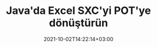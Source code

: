 ---
############################# Static ############################
layout: "autogen-gist"
date: 2021-10-02T14:22:14+03:00
draft: false
path: "tr/total/java/conversion/sxc-to-pot/"
other_out_formats: "PDF DOC DOCX DOCM DOT DOTX DOTM TXT RTF HTML HTM MHTML MHT XLS XLSX XLSM XLSB XLT XLTX XLTM XLAM CSV TSV DIF SXC FODS PPT PPTX PPS PPSX PPSM POT POTX PPTM POTM ODT OTT OTP ODP ODS EMZ WMZ SVG SVGZ XPS TEX DCM WMF EMF BMP PNG GIF JPEG TIFF ICO WEBP JP2 TGA PSB PSD EPUB MD XML JSON DICOM FODP JPG"
ad_headline: "Java SXC'den POT'ye Dönüştürme"
ad_description: "Java için SXC'den POT'ye Belge Dönüştürme API'sı | 100'den fazla desteklenen dosya formatı"

############################# Head ############################
head_title: "Java Elektronik Tablo Dönüştürme API'leri aracılığıyla Excel SXC'yi POT'ye dönüştürün"
head_description: "SXC'yi Excel elektronik tablolarından POT'ye ve Java uygulamalarında 100'den fazla görüntü ve belge dosyası biçimine dönüştürmek için %100 yerel Java belge dönüştürme kitaplığı."

############################# Header ############################
title: "Java'da Excel SXC'yi POT'ye dönüştürün"
description: "Excel'in yerel belge dönüştürme kitaplığını kullanarak: Her tür Java tabanlı uygulamada SXC'yi POT'ye ve 100'ün üzerinde başka dosya biçimine maksimum hassasiyetle dönüştürün. Kontrolü elinizde tutmak ve dönüştürülen belgelerin görünümünü tercihlerinize göre özelleştirmek için bir dizi gelişmiş belge dönüştürme özelliğiyle çalışın. Herhangi bir API veya harici yazılım kullanmadan tüm popüler Excel elektronik tablo biçimlerini Word belgeleri, PowerPoint sunumları, PDF'ler, Photoshop, e-Kitaplar, web ve görüntü dosyası biçimlerine programlı olarak dönüştürün. Java Excel dönüştürme API'si ile çalışarak, tüm belgeyi bir kerede kolayca dönüştürün veya desteklenen bir belge biçimine kolayca dönüştürmek için seçici sayfa aralıklarına veya farklı sayfa numaralarına dayalı olarak kaynak belgeden belirli sayfaları seçin."

############################# SubMenu ############################
submenu:
    enable: false

############################# Content ############################
content:
    enable: true
    block:
    - title_left: "Java'da SXC'yi POT'ye dönüştürme"
      content_left: |
          SXC dosyalarını üç kolay adımda Java'da POT'ye dönüştürün. Dönüştürülen belgeyi olduğu gibi görüntüleyin veya harici yazılıma herhangi bir bağımlılık olmaksızın HTML olarak görüntülemek için oynatın.

          -   **Converter** sınıfının yeni bir örneğini oluşturun ve SXC dosyasını yükleyin
          -   POT belge türü için **ConvertOptions**'ı ayarlayın
          -   POT'ye dönüştürmek için **Converter** sınıfı örneğinin **Convert** yöntemini çağırın
          -   HTML görüntüleyici için seçenekleri ayarlayın
          -   Dönüştürülen POT'yi HTML olarak görüntülemek için **Görüntüleyici** nesnesi oluşturun
          
      title_right: "İndirmeler ve Kurulum Talimatları"
      content_right: |
          100'den fazla belge ve PDF, Microsoft Word, Excel, PowerPoint, Project, Visio, Outlook, HTML ve diyagramlar gibi görüntü dosyası biçimleri arasında dönüştürme yapmak için `GroupDocs.Conversion` ve `GroupDocs.Viewer` ad alanlarına ihtiyacınız var. Conholdate.Total tarafından sunulan diğer [Office belgeleri için Java API'lerini](https://products.conholdate.com/total/java/) keşfedin.
          
          İlgili derleme dosyalarını [indirilenler](https://downloads.conholdate.com/total/java) adresinden alın veya tüm paketi [Maven](https://repository.conholdate.com/webapp/#/artifacts/browse/tree/General/repo) adresinden alın/) doğrudan çalışma alanınıza `Java için Conholdate.Total` eklemek için.
          
      gisthash: "675fd7fb45acf595fd9f872593eb2899"
      gistfile: "excel-worksheet-to-pdf-conversion.java"

    - title_left: "Excel'i PDF/Word/HTML/PPTX'e Dönüştür"
      content_left: |
          Excel çalışma sayfanızı Java'daki PDF, HTML, PowerPoint sunumları ve Word işleme dosya biçimleri gibi diğer popüler belge biçimlerine dönüştürün. Kaynak Excel elektronik tablosu (XLS, XLSX) dosyasını yükleyin ve desteklenen çeşitli dosya biçimlerinde dönüştürülmüş bir belge olarak kaydedin.

          -   Yeni bir **Converter** sınıfı örneği oluşturun ve **XLSX**'i giriş dosyası olarak yükleyin
          -   Uygun **ConvertOptions** sınıfını örnekleyin, ör. (**PDF'ye dönüştürme için **PdfConvertOptions**, Word biçimlerine dönüştürme için **WordProcessingConvertOptions**, HTML'ye dönüştürme için **MarkupConvertOptions**, PowerPoint biçimlerine dönüştürme için **PresentationConvertOptions**)
          -   PDF/HTML/PPTX veya DOCX belge formatına dönüştürmek için **Converter** sınıfı örneğinin **Convert** yöntemini çağırın
          
      title_right: "Tüm Belgeyi veya Belirli Sayfaları Dönüştür"
      content_right: |
          Java için belge dönüştürme API'sini kullanmak, Excel'den diğer dosya biçimlerine dönüştürme yapmak için Microsoft Office gibi herhangi bir harici uygulamanın yüklenmesini gerektirmediğinden çok basittir ve platformdan bağımsızdır. Çeşitli sayfa numaralarına dayalı olarak istediğiniz sayfaların bir listesini seçin veya ardışık bir sayfa aralığını desteklenen belge biçimlerinden birine dönüştürün.
          
          Dosya dönüştürme işlemi sırasında korumalı belgelerdeki yorumları, ek açıklamaları, filigranları ve parolaları yönetmek için genişletilmiş seçenekleri kullanarak kaynak belgeleri yükleyin. Ayrıca, esnek bir belge işleme özellikleri seti kullanarak dönüştürülen belgelerin görünümünü özelleştirebilirsiniz.
          
      gisthash: "675fd7fb45acf595fd9f872593eb2899"
      gistfile: "excel-to-pdf-word-html-powerpoint-conversion.java"
          
    - title_left: "Parola Korumalı SXC'yi POT'ye Dönüştür"
      content_left: |
          Java tabanlı uygulamalarınızda bir parola ile korunan belgeleri doğru bir şekilde yükleyin ve dönüştürün. Dosya formatı dönüştürme API'si ayrıca S3, Blob, FTP, Akış, URL veya yerel disk dahil olmak üzere farklı kaynaklardan uzak belgelerin oluşturulmasını da destekler.

          -   **Converter** sınıfının yeni bir örneğini oluşturun ve kaynak belge yolunu iletin
          -   Uygun **ConvertOptions** sınıfını örnekleyin, ör. (PdfConvertOptions, WordProcessingConvertOptions, SpreadsheetConvertOptions vb.)
          -   **Converter** sınıfı örneğinin **Convert** yöntemini çağırın ve dönüştürülen belge için dosya adını iletin
        
      title_right: "Kaynak Belge Bilgi Çıkarımı"
      content_right: |
          Belge bilgilerini çıkarma özelliği, yalnızca kaynak belge dosyası hakkında temel bilgilerin alınmasını sağlamakla kalmaz, aynı zamanda bir Microsoft Project dosyasının proje başlangıç ​​ve bitiş tarihleri, bir PDF belgesindeki herhangi bir yazdırma kısıtlaması gibi bazı değerli dosya formatına özgü bilgilerin çıkarılmasını da destekler. Outlook veri dosyasında vb. bulunan klasörlerin listesi.

          NetBeans, IntelliJ IDEA ve Eclipse gibi geliştirme ortamlarını kullanırken Windows, Linux veya macOS gibi farklı işletim sistemlerinde popüler belge dosya biçimlerini dönüştürün.
          
      gisthash: "35e23082b8fa43502d6784c38947eef1"
      gistfile: "password-protected-word-document-to-pdf-conversion.java"

    - title_left: "Excel'e Filigran Ekleme ve PDF'ye Dönüştürme"
      content_left: |
          Java belge dönüştürme API'si, Excel çalışma sayfası belgelerini tam olarak orijinal dosya gibi doğru bir şekilde dönüştürmenize ve dönüştürülen belge sayfalarına bir metin filigranı uygulamanıza olanak tanır. Metin filigranını Excel belgesine eklerken ve PDF dosyasına dönüştürürken yazı tipi, renk, genişlik, yükseklik, arka plan ve dönüş açısı gibi Filigran seçeneklerini kullanın.

          -   **Converter** sınıfının yeni bir örneğini oluşturun ve girdi belgesini yükleyin
          -   Uygun **ConvertOptions** sınıfını örnekleyin, ör. (PdfConvertOptions, WordProcessingConvertOptions, SpreadsheetConvertOptions vb.)
          -   **ConvertOptions** örneğinin **Watermark** özelliğini ayarlayın
          -   Filigran özelliklerini belirtin (renk, genişlik, metin, yükseklik vb.)
          -   PDF'ye dönüştürmek için **Converter** sınıfı örneğinin **Convert** yöntemini çağırın
        
      title_right: "Dönüştürülen Belge Sonuçlarını Önbelleğe Alma"
      content_right: |
          Bazı durumlarda dönüştürülen belge boyutu daha büyüktür ve dönüştürülmesi zaman alır. Belge dönüştürme kitaplığı, bu tür durumları verimli bir şekilde yönetmek ve tekrarlayan dönüştürme sürecini hızlandırmak için önbelleğe alma özelliğini sunar. Uzantı noktasını kullanarak özel önbellek uygulamasıyla çalışmak için ICache arabirimini etkinleştirin ve tercih ettiğiniz gibi önbellek dönüştürmeyi kontrol edin.

          Dönüştürme sonucu varsayılan olarak yerel sürücüye kaydedilir, ancak Amazon S3, Dropbox, Google Drive, Windows Azure, Reddis veya başka herhangi bir uygun arabirim uygulanarak her tür önbellek depolaması desteklenebilir.
          
      gisthash: "6999e55b491eea2906d7fefe2e636e33"
      gistfile: "add-watermark-to-excel-worksheet-and-convert-to-pdf.java"
############################# About Formats ############################
about_formats:
    enable: false
############################# More Formats ############################
more_formats:
    enable: true
    auto: false
    other_out_formats: PDF DOC DOCX DOCM DOT DOTX DOTM TXT RTF HTML HTM MHTML MHT XLS XLSX XLSM XLSB XLT XLTX XLTM XLAM CSV TSV DIF SXC FODS PPT PPTX PPS PPSX PPSM POT POTX PPTM POTM ODT OTT OTP ODP ODS EMZ WMZ SVG SVGZ XPS TEX DCM WMF EMF BMP PNG GIF JPEG TIFF ICO WEBP JP2 TGA PSB PSD EPUB MD XML JSON DICOM FODP JPG
############################# Back to top ###############################
back_to_top:
  enable: true
---